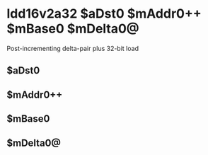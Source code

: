 # ldd16v2a32 $aDst0 $mAddr0++ $mBase0 $mDelta0@

Post-incrementing delta-pair plus 32-bit load


## $aDst0

## $mAddr0++

## $mBase0

## $mDelta0@

